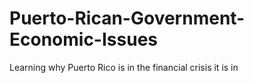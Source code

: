 # Puerto-Rican-Government-Economic-Issues
Learning why Puerto Rico is in the financial crisis it is in
